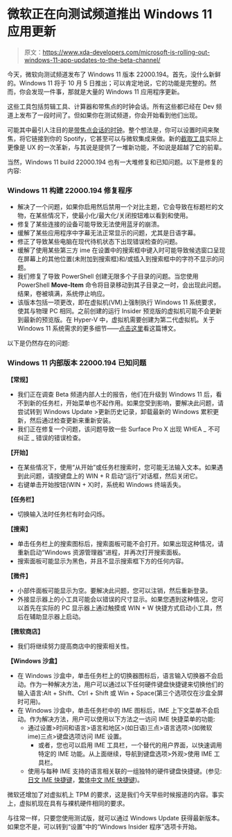 # 微软正在向测试频道推出 Windows 11 应用更新

> 原文：<https://www.xda-developers.com/microsoft-is-rolling-out-windows-11-app-updates-to-the-beta-channel/>

今天，微软向测试频道发布了 Windows 11 版本 22000.194。首先，没什么新鲜的。Windows 11 将于 10 月 5 日推出；可以肯定地说，它的功能是完整的。然而，你会发现一件事，那就是大量的 Windows 11 应用程序更新。

这些工具包括剪辑工具、计算器和带焦点的时钟会话。所有这些都已经在 Dev 频道上发布了一段时间了。但如果你在测试频道，你会开始看到他们出现。

可能其中最引人注目的是[带焦点会话的时钟](https://www.xda-developers.com/windows-11-clock-focus-sessions/)。整个想法是，你可以设置时间来聚焦，将它链接到你的 Spotify，它甚至可以与微软集成来做。新的[截取工具](https://www.xda-developers.com/windows-11-snipping-tool/)实际上更像是 UX 的一次革新，与其说是提供了一堆新功能，不如说是超越了它的前辈。

当然，Windows 11 build 22000.194 也有一大堆修复和已知问题。以下是修复的内容:

### Windows 11 构建 22000.194 修复程序

*   解决了一个问题，如果你启用然后禁用一个对比主题，它会导致在标题栏的文物，在某些情况下，使最小化/最大化/关闭按钮难以看到和使用。
*   修复了某些连接的设备可能导致无法使用蓝牙的崩溃。
*   缓解了某些应用程序中字幕无法正常显示的问题，尤其是日语字幕。
*   修正了导致某些电脑在现代待机状态下出现错误检查的问题。
*   缓解了使用某些第三方 ime 在设置中的搜索框中键入时可能导致候选窗口呈现在屏幕上的其他位置(未附加到搜索框)和/或插入到搜索框中的字符不显示的问题。
*   我们修复了导致 PowerShell 创建无限多个子目录的问题。当您使用 PowerShell **Move-Item** 命令将目录移动到其子目录之一时，会出现此问题。结果，卷被填满，系统停止响应。
*   该版本包括一项更改，即在虚拟机(VM)上强制执行 Windows 11 系统要求，使其与物理 PC 相同。之前创建的运行 Insider 预览版的虚拟机可能不会更新到最新的预览版。在 Hyper-V 中，虚拟机需要创建为第二代虚拟机。关于 Windows 11 系统需求的更多细节——[点击这里](https://nam06.safelinks.protection.outlook.com/?url=https%3A%2F%2Fblogs.windows.com%2Fwindows-insider%2F2021%2F08%2F27%2Fupdate-on-windows-11-minimum-system-requirements-and-the-pc-health-check-app%2F&data=04%7C01%7Cbleblanc%40microsoft.com%7Cb630fd734c404096c1dd08d978a7337b%7C72f988bf86f141af91ab2d7cd011db47%7C0%7C0%7C637673481840356309%7CUnknown%7CTWFpbGZsb3d8eyJWIjoiMC4wLjAwMDAiLCJQIjoiV2luMzIiLCJBTiI6Ik1haWwiLCJXVCI6Mn0%3D%7C1000&sdata=oFiOE87fVrMvYEc%2F9j12K6uURmR2wysH2k5bdvsFwbg%3D&reserved=0)看这篇博文。

以下是仍然存在的问题:

### Windows 11 内部版本 22000.194 已知问题

**【常规】**

*   我们正在调查 Beta 频道内部人士的报告，他们在升级到 Windows 11 后，看不到新的任务栏，开始菜单也不起作用。如果您受到影响，要解决此问题，请尝试转到 Windows Update >更新历史记录，卸载最新的 Windows 累积更新，然后通过检查更新来重新安装。
*   我们正在修复一个问题，该问题导致一些 Surface Pro X 出现 WHEA _ 不可纠正 _ 错误的错误检查。

**【开始】**

*   在某些情况下，使用“从开始”或任务栏搜索时，您可能无法输入文本。如果遇到此问题，请按键盘上的 WIN + R 启动“运行”对话框，然后关闭它。
*   右键单击开始按钮(WIN + X)时，系统和 Windows 终端丢失。

**【任务栏】**

*   切换输入法时任务栏有时会闪烁。

**【搜索】**

*   单击任务栏上的搜索图标后，搜索面板可能不会打开。如果出现这种情况，请重新启动“Windows 资源管理器”进程，并再次打开搜索面板。
*   搜索面板可能显示为黑色，并且不显示搜索框下方的任何内容。

**【微件】**

*   小部件面板可能显示为空。要解决此问题，您可以注销，然后重新登录。
*   外接显示器上的小工具可能会以错误的尺寸显示。如果您遇到这种情况，您可以首先在实际的 PC 显示器上通过触摸或 WIN + W 快捷方式启动小工具，然后在辅助显示器上启动。

**【微软商店】**

*   我们将继续努力提高商店中的搜索相关性。

**【Windows 沙盒】**

*   在 Windows 沙盒中，单击任务栏上的切换器图标后，语言输入切换器不会启动。作为一种解决方法，用户可以通过以下任何硬件键盘快捷键来切换他们的输入语言:Alt + Shift、Ctrl + Shift 或 Win + Space(第三个选项仅在沙盒全屏时可用)。
*   在 Windows 沙盒中，单击任务栏中的 IME 图标后，IME 上下文菜单不会启动。作为解决方法，用户可以使用以下方法之一访问 IME 快捷菜单的功能:
    *   通过设置>时间和语言>语言和地区>(如日语)三点>语言选项>(如微软 ime)三点>键盘选项访问 IME 设置。
        *   或者，您也可以启用 IME 工具栏，一个替代的用户界面，以快速调用特定的 IME 功能。从上面继续，导航到键盘选项>外观>使用 IME 工具栏。
    *   使用与每种 IME 支持的语言相关联的一组独特的硬件键盘快捷键。(参见:[日文 IME 快捷键](https://support.microsoft.com/windows/microsoft-japanese-ime-da40471d-6b91-4042-ae8b-713a96476916)，[繁体中文 IME 快捷键](https://support.microsoft.com/windows/microsoft-traditional-chinese-ime-ef596ca5-aff7-4272-b34b-0ac7c2631a38))。

微软还增加了对虚拟机上 TPM 的要求，这是我们今天早些时候报道的内容。事实上，虚拟机现在具有与裸机硬件相同的要求。

与往常一样，只要您使用测试版，就可以通过 Windows Update 获得最新版本。如果您不是，可以转到“设置”中的“Windows Insider 程序”选项卡开始。